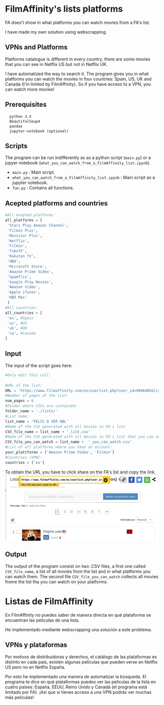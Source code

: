 # FilmAffinity's lists platforms

FA does't show in what platforms you can watch movies from a FA's list.

I have made my own solution using webscrapping.

## VPNs and Platforms

Platforms catalogue is different in every country, there are some movies that you can see in Netflix US but not in Netflix UK.

I have automatized the way to search it. The program gives you in what platforms you can watch the movies in four countries: Spain, US, UK and Canada (I'm limited by FilmAffinity). So if you have access to a VPN, you can watch more movies!

## Prerequisites

```
  python 3.X
  BeautifulSoup4
  pandas
  jupyter-notebook (optional)
```

## Scripts

The program can be run indifferently as as a python script (`main.py`) or a jupyer notebook (`what_you_can_watch_from_a_FilmAffinity_list.ipynb`).

 * `main.py` : Main script.
 * `what_you_can_watch_from_a_FilmAffinity_list.ipynb` : Main script as a jupyter notebook.
 * `fun.py` : Contains all functions.

## Acepted platforms and countries

```python
#All acepted platforms:
all_platforms = [
 'Starz Play Amazon Channel',
 'Filmin Plus',
 'Movistar Plus',
 'Netflix',
 'Filmin',
 'fuboTV',
 'Rakuten TV',
 'HBO',
 'Microsoft Store',
 'Amazon Prime Video',
 'Spamflix',
 'Google Play Movies',
 'Amazon Video',
 'Apple iTunes',
 'HBO Max'
 ]
#All countries:
all_countries = [
 'es', #Spain
 'us', #US
 'uk', #UK
 'ca', #Canada
]
```

## Input

The input of the script goes here:
```python
#Only edit this cell:

#URL of the list:
URL = 'https://www.filmaffinity.com/es/userlist.php?user_id=9046485&list_id=1005'
#Number of pages of the list:
num_pages = 6
#Folder where CSVs are contained:
folder_name = './lists/'
#List name:
list_name = 'PELIS Q VER OBL'
#Name of the CSV generated with all movies in FA's list
CSV_file_name = list_name + '_list.csv'
#Name of the CSV generated with all movies in FA's list that you can watch
CSV_file_you_can_watch = list_name +  '_you_can_watch.csv'
#List of all platforms where you have an account:
your_plattforms = ['Amazon Prime Video', 'Filmin']
#Countries (VPN): 
countries = ['es']
```
To obtain the URL you have to click share on the FA's list and copy the link.
![URL](https://github.com/rubzip/FilmAffinity-s-lists/blob/main/URL.jpg)

## Output

The output of the program consist on two .CSV files, a first one called `CSV_file_name`, a list of all movies from the list and in what platforms you can watch them. The second file `CSV_file_you_can_watch` collects all movies frome the list tha you can watch on your platforms.

# Listas de FilmAffinity

En FilmAffinity no puedes saber de manera directa en qué plataforma se encuentran las peliculas de una lista.

He implementado mediante webscrapping una solución a este problema.

## VPNs y plataformas

Por motivos de distribuidoras y derechos, el catálogo de las plataformas es distinto en cada país, existen algunas películas que pueden verse en Netflix US pero no en Netflix España.

Por esto he implementado una manera de automatizar la búsqueda. El programa te dice en qué plataformas puedes ver las películas de la lista en cuatro países: España, EEUU, Reino Unido y Canadá (el programa está limitado por FA). ¡Así que si tienes acceso a una VPN podrás ver muchas más peliculas!
